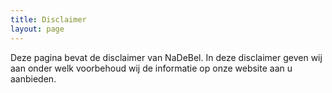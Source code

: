 ```yaml
---
title: Disclaimer
layout: page
---
```


Deze pagina bevat de disclaimer van NaDeBel. In deze disclaimer geven wij aan onder welk voorbehoud wij de informatie op onze website aan u aanbieden.
